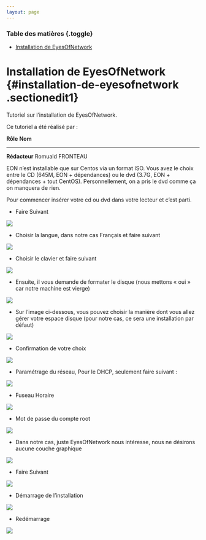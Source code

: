 ```yaml
---
layout: page
---
```


### Table des matières {.toggle}

-   [Installation de
    EyesOfNetwork](eyesofnetwork-iso-install.html#installation-de-eyesofnetwork)

Installation de EyesOfNetwork {#installation-de-eyesofnetwork .sectionedit1}
=============================

Tutoriel sur l’installation de EyesOfNetwork.

Ce tutoriel a été réalisé par :

  **Rôle**        **Nom**
  --------------- ------------------
  **Rédacteur**   Romuald FRONTEAU

EON n’est installable que sur Centos via un format ISO. Vous avez le
choix entre le CD (645M, EON + dépendances) ou le dvd (3.7G, EON +
dépendances + tout CentOS). Personnellement, on a pris le dvd comme ça
on manquera de rien.

Pour commencer insérer votre cd ou dvd dans votre lecteur et c’est
parti.

-   Faire Suivant

[![](../../../assets/media/eon-image1.png@w=700)](../../../_detail/eon-image1.png@id=eyesofnetwork%253Aeyesofnetwork-iso-install.html "eon-image1.png")

-   Choisir la langue, dans notre cas Français et faire suivant

[![](../../../assets/media/eon-image2.png@w=700)](../../../_detail/eon-image2.png@id=eyesofnetwork%253Aeyesofnetwork-iso-install.html "eon-image2.png")

-   Choisir le clavier et faire suivant

[![](../../../assets/media/eon-image3.png@w=700)](../../../_detail/eon-image3.png@id=eyesofnetwork%253Aeyesofnetwork-iso-install.html "eon-image3.png")

-   Ensuite, il vous demande de formater le disque (nous mettons « oui »
    car notre machine est vierge)

[![](../../../assets/media/eon-image4.png@w=700)](../../../_detail/eon-image4.png@id=eyesofnetwork%253Aeyesofnetwork-iso-install.html "eon-image4.png")

-   Sur l’image ci-dessous, vous pouvez choisir la manière dont vous
    allez gérer votre espace disque (pour notre cas, ce sera une
    installation par défaut)

[![](../../../assets/media/eon-image5.png@w=700)](../../../_detail/eon-image5.png@id=eyesofnetwork%253Aeyesofnetwork-iso-install.html "eon-image5.png")

-   Confirmation de votre choix

[![](../../../assets/media/eon-image6.png@w=700)](../../../_detail/eon-image6.png@id=eyesofnetwork%253Aeyesofnetwork-iso-install.html "eon-image6.png")

-   Paramétrage du réseau, Pour le DHCP, seulement faire suivant :

[![](../../../assets/media/eon-image7.png@w=700)](../../../_detail/eon-image7.png@id=eyesofnetwork%253Aeyesofnetwork-iso-install.html "eon-image7.png")

-   Fuseau Horaire

[![](../../../assets/media/eon-image8.png@w=700)](../../../_detail/eon-image8.png@id=eyesofnetwork%253Aeyesofnetwork-iso-install.html "eon-image8.png")

-   Mot de passe du compte root

[![](../../../assets/media/eon-image9.png@w=700)](../../../_detail/eon-image9.png@id=eyesofnetwork%253Aeyesofnetwork-iso-install.html "eon-image9.png")

-   Dans notre cas, juste EyesOfNetwork nous intéresse, nous ne désirons
    aucune couche graphique

[![](../../../assets/media/eon-image10.png@w=700)](../../../_detail/eon-image10.png@id=eyesofnetwork%253Aeyesofnetwork-iso-install.html "eon-image10.png")

-   Faire Suivant

[![](../../../assets/media/eon-image11.png@w=700)](../../../_detail/eon-image11.png@id=eyesofnetwork%253Aeyesofnetwork-iso-install.html "eon-image11.png")

-   Démarrage de l’installation

[![](../../../assets/media/eon-image12.png@w=700)](../../../_detail/eon-image12.png@id=eyesofnetwork%253Aeyesofnetwork-iso-install.html "eon-image12.png")

-   Redémarrage

[![](../../../assets/media/eon-image13.png@w=700)](../../../_detail/eon-image13.png@id=eyesofnetwork%253Aeyesofnetwork-iso-install.html "eon-image13.png")
